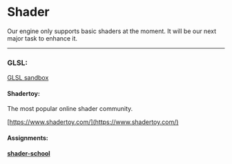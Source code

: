 # Shader

Our engine only supports basic shaders at the moment. It will be our next major task to enhance it.

---

### GLSL:

[GLSL sandbox](http://glslsandbox.com/)

#### Shadertoy:

The most popular online shader community.

[https://www.shadertoy.com/](https://www.shadertoy.com/)

#### Assignments:

[**shader-school**](https://github.com/stackgl/shader-school)

